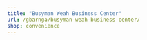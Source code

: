 ```yaml
---
title: "Busyman Weah Business Center"
url: /gbarnga/busyman-weah-business-center/
shop: convenience
---
```

